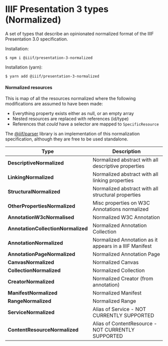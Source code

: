 # IIIF Presentation 3 types (Normalized)

A set of types that describe an opinionated normalized format of the IIIF Presentation 3.0 specification.

Installation:

```
$ npm i @iiif/presentation-3-normalized
```

Installation (yarn):

```
$ yarn add @iiif/presentation-3-normalized
```

#### Normalized resources

This is map of all the resources normalized where the following modifications are assumed to have been made:

- Everything property exists either as null, or an empty array
- Nested resources are replaced with references (id/type)
- References that _could_ have a selector are mapped to `SpecificResource`

The [@iiif/parser](https://github.com/IIIF-Commons/parser) library is an implementation of this normalization
specification, although they are free to be used standalone.

| Type                               | Description                                            |
|------------------------------------|--------------------------------------------------------|
| **DescriptiveNormalized**          | Normalized abstract with all descriptive properties    |
| **LinkingNormalized**              | Normalized abstract with all linking properties        |
| **StructuralNormalized**           | Normalized abstract with all structural properties     |
| **OtherPropertiesNormalized**      | Misc properties on W3C Annotations normalized          |
| **AnnotationW3cNormalised**        | Normalized W3C Annotation                              |
| **AnnotationCollectionNormalized** | Normalized Annotation Collection                       |
| **AnnotationNormalized**           | Normalized Annotation as it appears in a IIIF Manifest |
| **AnnotationPageNormalized**       | Normalized Annotation Page                             |
| **CanvasNormalized**               | Normalized Canvas                                      |
| **CollectionNormalized**           | Normalized Collection                                  |
| **CreatorNormalized**              | Normalized Creator (from annotation)                   |
| **ManifestNormalized**             | Normalized Manifest                                    |
| **RangeNormalized**                | Normalized Range                                       |
| **ServiceNormalized**              | Alias of Service - NOT CURRENTLY SUPPORTED             |
| **ContentResourceNormalized**      | Alias of ContentResource - NOT CURRENTLY SUPPORTED     |

